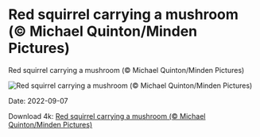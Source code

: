 # Red squirrel carrying a mushroom (© Michael Quinton/Minden Pictures)

Red squirrel carrying a mushroom (© Michael Quinton/Minden Pictures)

![Red squirrel carrying a mushroom (© Michael Quinton/Minden Pictures)](https://bing.com/th?id=OHR.SquirrelMushroom_EN-US8955570535_UHD.jpg&w=1024&h=576)

Date: 2022-09-07

Download 4k: [Red squirrel carrying a mushroom (© Michael Quinton/Minden Pictures)](https://bing.com/th?id=OHR.SquirrelMushroom_EN-US8955570535_UHD.jpg)

